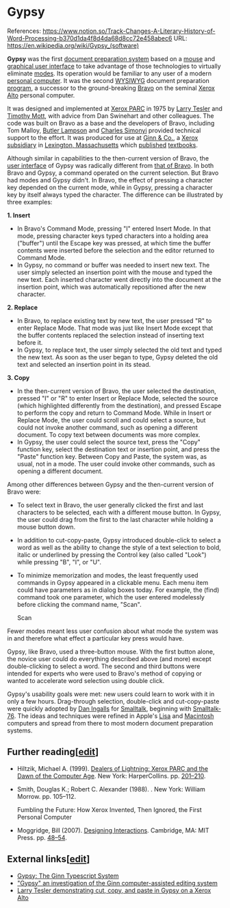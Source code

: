 # Gypsy

References: https://www.notion.so/Track-Changes-A-Literary-History-of-Word-Processing-b370d1da4f8d4da68d8cc72e458abec6 
URL: https://en.wikipedia.org/wiki/Gypsy_(software)

**Gypsy** was the first [document preparation system](https://en.wikipedia.org/wiki/Word_processor) based on a [mouse](https://en.wikipedia.org/wiki/Mouse_(computing)) and [graphical user interface](https://en.wikipedia.org/wiki/Graphical_user_interface) to take advantage of those technologies to virtually eliminate [modes](https://en.wikipedia.org/wiki/Mode_(user_interface)). Its operation would be familiar to any user of a modern [personal computer](https://en.wikipedia.org/wiki/Personal_computer). It was the second [WYSIWYG](https://en.wikipedia.org/wiki/WYSIWYG) document preparation [program](https://en.wikipedia.org/wiki/Computer_program), a successor to the ground-breaking [Bravo](https://en.wikipedia.org/wiki/Bravo_(software)) on the seminal [Xerox Alto](https://en.wikipedia.org/wiki/Xerox_Alto) personal computer.

It was designed and implemented at [Xerox PARC](https://en.wikipedia.org/wiki/Xerox_PARC) in 1975 by [Larry Tesler](https://en.wikipedia.org/wiki/Larry_Tesler) and [Timothy Mott](https://en.wikipedia.org/w/index.php?title=Timothy_Mott&action=edit&redlink=1), with advice from Dan Swinehart and other colleagues. The code was built on Bravo as a base and the developers of Bravo, including Tom Malloy, [Butler Lampson](https://en.wikipedia.org/wiki/Butler_Lampson) and [Charles Simonyi](https://en.wikipedia.org/wiki/Charles_Simonyi) provided technical support to the effort. It was produced for use at [Ginn & Co.](https://en.wikipedia.org/wiki/Edwin_Ginn), a [Xerox](https://en.wikipedia.org/wiki/Xerox) [subsidiary](https://en.wikipedia.org/wiki/Subsidiary) in [Lexington, Massachusetts](https://en.wikipedia.org/wiki/Lexington,_Massachusetts) which [published](https://en.wikipedia.org/wiki/Publisher) [textbooks](https://en.wikipedia.org/wiki/Textbooks).

Although similar in capabilities to the then-current version of Bravo, the [user interface](https://en.wikipedia.org/wiki/User_interface) of Gypsy was radically different from [that of Bravo](http://research.microsoft.com/en-us/um/people/blampson/15a-altohandbook/15a-altohandbook.pdf). In both Bravo and Gypsy, a command operated on the current selection. But Bravo had modes and Gypsy didn't. In Bravo, the effect of pressing a character key depended on the current mode, while in Gypsy, pressing a character key by itself always typed the character. The difference can be illustrated by three examples:

**1. Insert**

- In Bravo's Command Mode, pressing "I" entered Insert Mode. In that mode, pressing character keys typed characters into a holding area ("buffer") until the Escape key was pressed, at which time the buffer contents were inserted before the selection and the editor returned to Command Mode.
- In Gypsy, no command or buffer was needed to insert new text. The user simply selected an insertion point with the mouse and typed the new text. Each inserted character went directly into the document at the insertion point, which was automatically repositioned after the new character.

**2. Replace**

- In Bravo, to replace existing text by new text, the user pressed "R" to enter Replace Mode. That mode was just like Insert Mode except that the buffer contents replaced the selection instead of inserting text before it.
- In Gypsy, to replace text, the user simply selected the old text and typed the new text. As soon as the user began to type, Gypsy deleted the old text and selected an insertion point in its stead.

**3. Copy**

- In the then-current version of Bravo, the user selected the destination, pressed "I" or "R" to enter Insert or Replace Mode, selected the source (which highlighted differently from the destination), and pressed Escape to perform the copy and return to Command Mode. While in Insert or Replace Mode, the user could scroll and could select a source, but could not invoke another command, such as opening a different document. To copy text between documents was more complex.
- In Gypsy, the user could select the source text, press the "Copy" function key, select the destination text or insertion point, and press the "Paste" function key. Between Copy and Paste, the system was, as usual, not in a mode. The user could invoke other commands, such as opening a different document.

Among other differences between Gypsy and the then-current version of Bravo were:

- To select text in Bravo, the user generally clicked the first and last characters to be selected, each with a different mouse button. In Gypsy, the user could drag from the first to the last character while holding a mouse button down.
- In addition to cut-copy-paste, Gypsy introduced double-click to select a word as well as the ability to change the style of a text selection to bold, italic or underlined by pressing the Control key (also called "Look") while pressing "B", "I", or "U".
- To minimize memorization and modes, the least frequently used commands in Gypsy appeared in a clickable menu. Each menu item could have parameters as in dialog boxes today. For example, the  (find) command took one parameter, which the user entered modelessly before clicking the command name, "Scan".
    
    Scan
    

Fewer modes meant less user confusion about what mode the system was in and therefore what effect a particular key press would have.

Gypsy, like Bravo, used a three-button mouse. With the first button alone, the novice user could do everything described above (and more) except double-clicking to select a word. The second and third buttons were intended for experts who were used to Bravo's method of copying or wanted to accelerate word selection using double click.

Gypsy's usability goals were met: new users could learn to work with it in only a few hours. Drag-through selection, double-click and cut-copy-paste were quickly adopted by [Dan Ingalls](https://en.wikipedia.org/wiki/Dan_Ingalls) for [Smalltalk](https://en.wikipedia.org/wiki/Smalltalk), beginning with [Smalltalk-76](http://dl.acm.org/citation.cfm?id=512762). The ideas and techniques were refined in Apple's [Lisa](https://en.wikipedia.org/wiki/Apple_lisa) and [Macintosh](https://en.wikipedia.org/wiki/Apple_macintosh) computers and spread from there to most modern document preparation systems.

## Further reading[[edit](https://en.wikipedia.org/w/index.php?title=Gypsy_(software)&action=edit&section=1)]

- Hiltzik, Michael A. (1999). [Dealers of Lightning: Xerox PARC and the Dawn of the Computer Age](https://archive.org/details/dealersoflightni00hilt). New York: HarperCollins. pp. [201–210](https://archive.org/details/dealersoflightni00hilt/page/201).
- Smith, Douglas K.; Robert C. Alexander (1988). . New York: William Morrow. pp. 105–112.
    
    Fumbling the Future: How Xerox Invented, Then Ignored, the First Personal Computer
    
- Moggridge, Bill (2007). [Designing Interactions](https://archive.org/details/designinginterac00mogg). Cambridge, MA: MIT Press. pp. [48–54](https://archive.org/details/designinginterac00mogg/page/48).

## External links[[edit](https://en.wikipedia.org/w/index.php?title=Gypsy_(software)&action=edit&section=2)]

- [Gypsy: The Ginn Typescript System](http://www.bitsavers.org/pdf/xerox/alto/memos_1975/Gypsy_The_Ginn_Typescript_System_Apr75.pdf)
- ["Gypsy" an investigation of the Ginn computer-assisted editing system](http://www.bitsavers.org/pdf/xerox/alto/GypsyEvaluation_Sep76.pdf)
- [Larry Tesler demonstrating cut, copy, and paste in Gypsy on a Xerox Alto](https://www.youtube.com/watch?v=Dhmz68CII9Y)